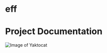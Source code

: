 # eff
# Project Documentation
![Image of Yaktocat](https://octodex.github.com/images/yaktocat.png)

